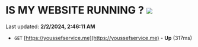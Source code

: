 # IS MY WEBSITE RUNNING ? [![](https://img.shields.io/static/v1?label=Sponsor&message=%E2%9D%A4&logo=GitHub&color=%23fe8e86)](https://github.com/sponsors/<username>)

Last updated: **2/2/2024, 2:46:11 AM**

- `GET` [https://youssefservice.me](https://youssefservice.me) - **Up** (317ms)
